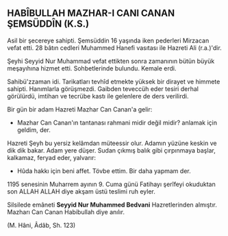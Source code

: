 ## HABÎBULLAH MAZHAR-I CANl CANAN ŞEMSÜDDÎN (K.S.)

Asil bir şecereye sahipti. Şemsüddin 16 ya­şında iken pederleri Mirzacan vefat etti. 28 bâtın cedleri Muhammed Hanefi vasıtası ile Hazreti Ali (r.a.)'dir.

Şeyhi Seyyid Nur Muhammad vefat ettik­ten sonra zamanının bütün büyük meşayıhına hizmet etti. Sohbetlerinde bulundu. Kemale erdi.

Sahibü'zzaman idi. Tarikatları tevhîd etmekte yüksek bir dirayet ve himmete sahipti. Hanımlarla görüşmezdi. Gaibden teveccüh eder te­siri derhal görülürdü, imtihan ve tecrübe kastı ile gelenlere de ders verilirdi.

Bir gün bir adam Hazreti Mazhar Can Ca­nan'a gelir:

-  Mazhar Can Canan'ın tantanası rahmani midir değil midir? anlamak için geldim, der.

Hazreti Şeyh bu yersiz kelâmdan müteessir olur. Adamın yüzüne keskin ve dik dik bakar. Adam yere düşer. Sudan çıkmış balık gibi çır­pınmaya başlar, kalkamaz, feryad eder, yalva­rır:

-  Hûda hakkı için beni affet. Tövbe ettim. Bir daha yapmam der.

1195 senesinin Muharrem ayının 9. Cuma günü Fatihayı şerîfeyi okuduktan son ALLAH ALLAH diye akşam üstü teslimi ruh eyler.

Silsilede emâneti **Seyyid Nur Muhammed Bedvani** Hazretlerinden almıştır. Mazharı Can Canan Habibullah diye anılır.

(M. Hâni, Âdâb, Sh. 123)
